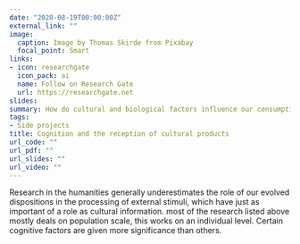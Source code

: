 ```yaml
---
date: "2020-08-19T00:00:00Z"
external_link: ""
image:
  caption: Image by Thomas Skirde from Pixabay 
  focal_point: Smart
links:
- icon: researchgate
  icon_pack: ai
  name: Follow on Research Gate
  url: https://researchgate.net
slides: 
summary: How do cultural and biological factors influence our consumption of culture?
tags:
- Side projects
title: Cognition and the reception of cultural products
url_code: ""
url_pdf: ""
url_slides: ""
url_video: ""
---
```

Research in the humanities generally underestimates the role of our evolved dispositions in the processing of external stimuli, which have just as important of a role as cultural information. most of the research listed above mostly deals on population scale, this works on an individual level. Certain cognitive factors are given more significance than others. 